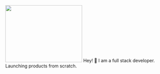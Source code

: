 <img src="https://media.giphy.com/media/pj30mdklB3FaaoFoOv/giphy.gif" width="240" height="180" />
Hey! 👋 
I am a full stack developer. Launching products from scratch.
<!--
**KostyaNesterovich/KostyaNesterovich** is a ✨ _special_ ✨ repository because its `README.md` (this file) appears on your GitHub profile.

Here are some ideas to get you started:

- 🔭 I’m currently working on ...
- 🌱 I’m currently learning ...
- 👯 I’m looking to collaborate on ...
- 🤔 I’m looking for help with ...
- 💬 Ask me about ...
- 📫 How to reach me: ...
- 😄 Pronouns: ...
- ⚡ Fun fact: ...
-->
